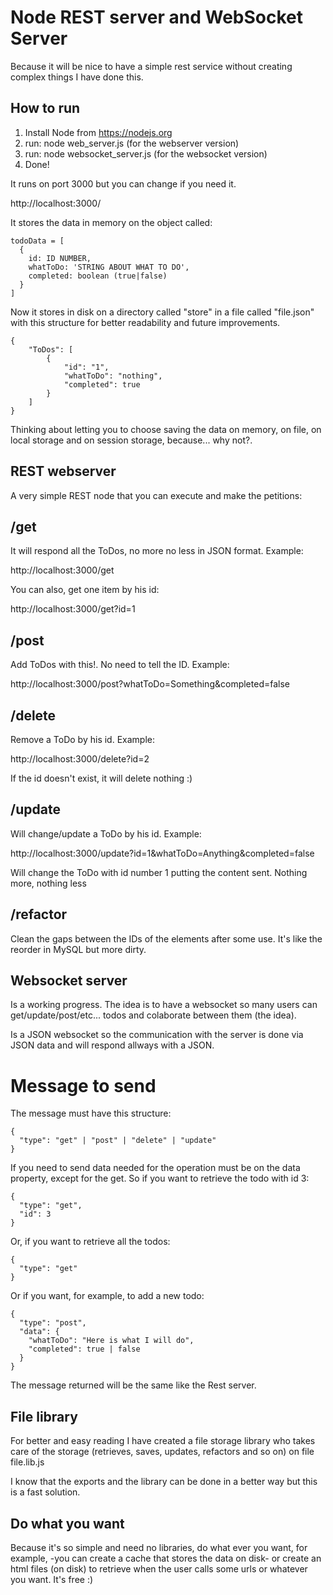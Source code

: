 # Node REST server and WebSocket Server

Because it will be nice to have a simple rest service without creating complex things I have done this.

## How to run

1. Install Node from https://nodejs.org
2. run: node web_server.js (for the webserver version)
3. run: node websocket_server.js (for the websocket version)
3. Done!

It runs on port 3000 but you can change if you need it.

http://localhost:3000/

It stores the data in memory on the object called:

```
todoData = [
  {
    id: ID NUMBER,
    whatToDo: 'STRING ABOUT WHAT TO DO',
    completed: boolean (true|false)
  }
]
```

Now it stores in disk on a directory called "store" in a file called "file.json" with this structure for better readability and future improvements.

```
{
    "ToDos": [
        {
            "id": "1",
            "whatToDo": "nothing",
            "completed": true
        }
    ]
}
```

Thinking about letting you to choose saving the data on memory, on file, on local storage and on session storage, because... why not?.

## REST webserver

A very simple REST node that you can execute and make the petitions:

## /get

It will respond all the ToDos, no more no less in JSON format. Example:

http://localhost:3000/get

You can also, get one item by his id:

http://localhost:3000/get?id=1

## /post

Add ToDos with this!. No need to tell the ID. Example:

http://localhost:3000/post?whatToDo=Something&completed=false

## /delete

Remove a ToDo by his id. Example:

http://localhost:3000/delete?id=2

If the id doesn't exist, it will delete nothing :)

## /update

Will change/update a ToDo by his id. Example:

http://localhost:3000/update?id=1&whatToDo=Anything&completed=false

Will change the ToDo with id number 1 putting the content sent. Nothing more, nothing less

## /refactor

Clean the gaps between the IDs of the elements after some use. It's like the reorder in MySQL but more dirty.

## Websocket server

Is a working progress. The idea is to have a websocket so many users can get/update/post/etc... todos and colaborate between them (the idea).

Is a JSON websocket so the communication with the server is done via JSON data and will respond allways with a JSON.

# Message to send

The message must have this structure:

```
{
  "type": "get" | "post" | "delete" | "update"
}
```

If you need to send data needed for the operation must be on the data property, except for the get. So if you want to retrieve the todo with id 3:

```
{
  "type": "get",
  "id": 3
}
```

Or, if you want to retrieve all the todos:

```
{
  "type": "get"
}
```

Or if you want, for example, to add a new todo:

```
{
  "type": "post",
  "data": {
    "whatToDo": "Here is what I will do",
    "completed": true | false
  }
}
```

The message returned will be the same like the Rest server.

## File library

For better and easy reading I have created a file storage library who takes care of the storage (retrieves, saves, updates, refactors and so on) on file file.lib.js

I know that the exports and the library can be done in a better way but this is a fast solution.

## Do what you want

Because it's so simple and need no libraries, do what ever you want, for example, -you can create a cache that stores the data on disk- or create an html files (on disk) to retrieve when the user calls some urls or whatever you want. It's free :)

